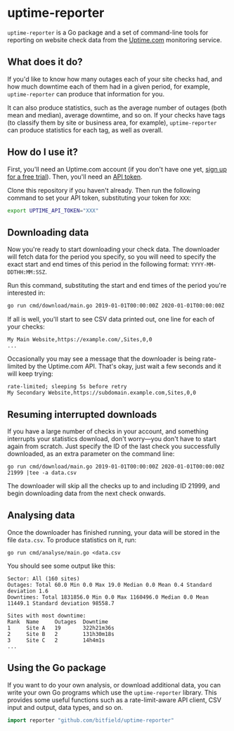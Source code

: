 # uptime-reporter

`uptime-reporter` is a Go package and a set of command-line tools for reporting on website check data from the [Uptime.com](https://uptime.com) monitoring service.

## What does it do?

If you'd like to know how many outages each of your site checks had, and how much downtime each of them had in a given period, for example, `uptime-reporter` can produce that information for you.

It can also produce statistics, such as the average number of outages (both mean and median), average downtime, and so on. If your checks have tags (to classify them by site or business area, for example), `uptime-reporter` can produce statistics for each tag, as well as overall.

## How do I use it?

First, you'll need an Uptime.com account (if you don't have one yet, [sign up for a free trial](https://uptime.com)). Then, you'll need an [API token](https://uptime.com/api/tokens).

Clone this repository if you haven't already. Then run the following command to set your API token, substituting your token for `XXX`:

```sh
export UPTIME_API_TOKEN="XXX"
```

## Downloading data

Now you're ready to start downloading your check data. The downloader will fetch data for the period you specify, so you will need to specify the exact start and end times of this period in the following format: `YYYY-MM-DDTHH:MM:SSZ`.

Run this command, substituting the start and end times of the period you're interested in:

```sh
go run cmd/download/main.go 2019-01-01T00:00:00Z 2020-01-01T00:00:00Z |tee data.csv
```

If all is well, you'll start to see CSV data printed out, one line for each of your checks:

```
My Main Website,https://example.com/,Sites,0,0
...
```

Occasionally you may see a message that the downloader is being rate-limited by the Uptime.com API. That's okay, just wait a few seconds and it will keep trying:

```
rate-limited; sleeping 5s before retry
My Secondary Website,https://subdomain.example.com,Sites,0,0
```

## Resuming interrupted downloads

If you have a large number of checks in your account, and something interrupts your statistics download, don't worry—you don't have to start again from scratch. Just specify the ID of the last check you successfully downloaded, as an extra parameter on the command line:

```
go run cmd/download/main.go 2019-01-01T00:00:00Z 2020-01-01T00:00:00Z 21999 |tee -a data.csv
```

The downloader will skip all the checks up to and including ID 21999, and begin downloading data from the next check onwards.

## Analysing data

Once the downloader has finished running, your data will be stored in the file `data.csv`. To produce statistics on it, run:

```
go run cmd/analyse/main.go <data.csv
```

You should see some output like this:

```
Sector: All (160 sites)
Outages: Total 60.0 Min 0.0 Max 19.0 Median 0.0 Mean 0.4 Standard deviation 1.6
Downtimes: Total 1831856.0 Min 0.0 Max 1160496.0 Median 0.0 Mean 11449.1 Standard deviation 98558.7

Sites with most downtime:
Rank  Name     Outages  Downtime
1     Site A   19       322h21m36s
2     Site B   2        131h30m18s
3     Site C   2        14h4m1s
...
```

## Using the Go package

If you want to do your own analysis, or download additional data, you can write your own Go programs which use the `uptime-reporter` library. This provides some useful functions such as a rate-limit-aware API client, CSV input and output, data types, and so on.

```go
import reporter "github.com/bitfield/uptime-reporter"
```
